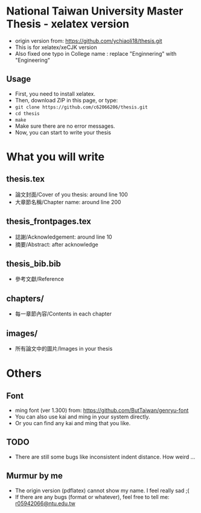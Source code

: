 # National Taiwan University Master Thesis - **xelatex** version

* origin version from: https://github.com/ychiaoli18/thesis.git
* This is for xelatex/xeCJK version
* Also fixed one typo in College name : replace "Enginnering" with "Engineering"

## Usage

* First, you need to install xelatex.
* Then, download ZIP in this page, or type:
* `git clone https://github.com/c62066206/thesis.git`
* `cd thesis`
* `make`
* Make sure there are no error messages.
* Now, you can start to write your thesis


# What you will write

## thesis.tex

* 論文封面/Cover of you thesis: around line 100
* 大章節名稱/Chapter name: around line 200

## thesis\_frontpages.tex

* 誌謝/Acknowledgement: around line 10
* 摘要/Abstract: after acknowledge

## thesis\_bib.bib

* 參考文獻/Reference

## chapters/

* 每一章節內容/Contents in each chapter

## images/

* 所有論文中的圖片/Images in your thesis

# Others

## Font
* ming font (ver 1.300) from: https://github.com/ButTaiwan/genryu-font
* You can also use kai and ming in your system directly.
* Or you can find any kai and ming that you like.

## TODO

* There are still some bugs like inconsistent indent distance. How weird ...

## Murmur by me

* The origin version (pdflatex) cannot show my name. I feel really sad ;(
* If there are any bugs (format or whatever), feel free to tell me: r05942066@ntu.edu.tw

